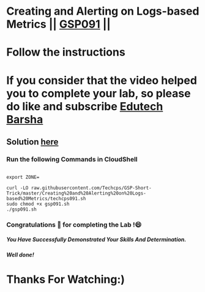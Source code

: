 # Creating and Alerting on Logs-based Metrics || [GSP091](https://www.cloudskillsboost.google/focuses/619?parent=catalog) ||
# Follow the instructions

# If you consider that the video helped you to complete your lab, so please do like and subscribe [Edutech Barsha](https://www.youtube.com/@edutechbarsha)
## Solution [here](https://youtu.be/B_yaZVAnMSA)

### Run the following Commands in CloudShell
```

export ZONE=

curl -LO raw.githubusercontent.com/Techcps/GSP-Short-Trick/master/Creating%20and%20Alerting%20on%20Logs-based%20Metrics/techcps091.sh
sudo chmod +x gsp091.sh
./gsp091.sh

```
### Congratulations 🎉 for completing the Lab !😄

##### *You Have Successfully Demonstrated Your Skills And Determination.*

#### *Well done!*

# Thanks For Watching:)
